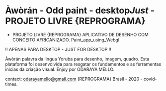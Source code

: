 # Àwòrán - Odd paint - desktop*Just* - PROJETO LIVRE {REPROGRAMA}
 - PROJETO LIVRE {REPROGRAMA}
 APLICATIVO DE DESENHO COM CONCEITO AFRICANIZADO. 
 Paint_app_using_Webgl 
 
 !! APENAS PARA DESKTOP - JUST FOR DESKTOP !!
 
Àwòrán palavra da lingua Yoruba para desenho, imagem, quadro. 
Esta plataforma foi desenvolvida para resgatar os fundamentos e as ferramentas inicias da criação visual.
Enjoy
por ODARAYA MELLO.

contact: odarayamello@gmail.com
{REPROGRAMA} Brasil - 2020 - covid-times.
